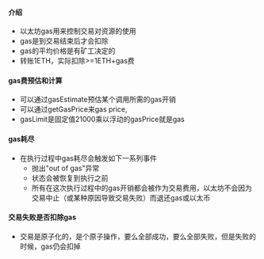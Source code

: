 #### 介绍

- 以太坊gas用来控制交易对资源的使用
- gas是到交易结束后才会扣除
- gas的平均价格是有矿工决定的
- 转账1ETH，实际扣除>=1ETH+gas费

#### gas费预估和计算

- 可以通过gasEstimate预估某个调用所需的gas开销
- 可以通过getGasPrice来gas price,
- gasLimit是固定值21000乘以浮动的gasPrice就是gas

#### gas耗尽

- 在执行过程中gas耗尽会触发如下一系列事件
    - 抛出"out of gas"异常
    - 状态会被恢复到执行之前
    - 所有在这次执行过程中的gas开销都会被作为交易费用，以太坊不会因为交易中止（或某种原因导致交易失败）而退还gas或以太币

#### 交易失败是否扣除gas

- 交易是原子化的，是个原子操作，要么全部成功，要么全部失败，但是失败的时候，gas仍会扣掉